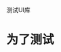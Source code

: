 <!--
 * @Descripttion: 
 * @Author: BZR
 * @Date: 2022-08-15 09:39:52
 * @LastEditTime: 2022-08-15 15:00:02
-->
<p>
    测试UI库
</p>

<h1>为了测试</h1>